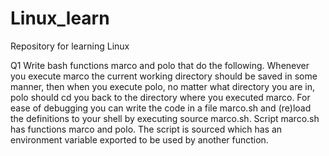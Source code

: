 # Linux_learn
Repository for learning Linux

Q1 Write bash functions marco and polo that do the following. Whenever you execute marco the current working directory should be saved in some manner, then when you execute polo, no matter what directory you are in, polo should cd you back to the directory where you executed marco. For ease of debugging you can write the code in a file marco.sh and (re)load the definitions to your shell by executing source marco.sh. Script marco.sh has functions marco and polo. The script is sourced which has an environment variable exported to be used by another function.
